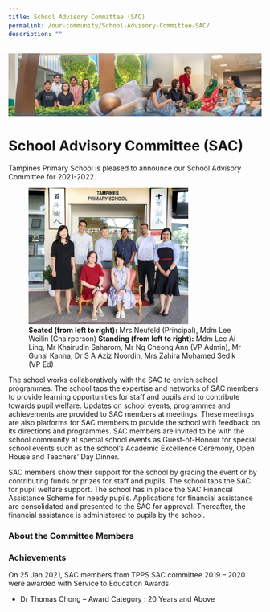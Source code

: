 ```yaml
---
title: School Advisory Committee (SAC)
permalink: /our-community/School-Advisory-Committee-SAC/
description: ""
---
```

![](/images/Our%20Community.jpg)

School Advisory Committee (SAC)
===============================

Tampines Primary School is pleased to announce our School Advisory Committee for 2021-2022.



<figure><img src="/images/SAC.jpeg" style="width:75%"><figcaption> <b>Seated (from left to right):</b> Mrs Neufeld (Principal), Mdm Lee Weilin (Chairperson)
<b>Standing (from left to right):</b> Mdm Lee Ai Ling, Mr Khairudin Saharom, Mr Ng Cheong Ann (VP Admin), Mr Gunal Kanna, Dr S A Aziz Noordin, Mrs Zahira Mohamed Sedik (VP Ed)</figcaption></figure>

The school works collaboratively with the SAC to enrich school programmes. The school taps the expertise and networks of SAC members to provide learning opportunities for staff and pupils and to contribute towards pupil welfare. Updates on school events, programmes and achievements are provided to SAC members at meetings. These meetings are also platforms for SAC members to provide the school with feedback on its directions and programmes. SAC members are invited to be with the school community at special school events as Guest-of-Honour for special school events such as the school’s Academic Excellence Ceremony, Open House and Teachers’ Day Dinner.

  

SAC members show their support for the school by gracing the event or by contributing funds or prizes for staff and pupils. The school taps the SAC for pupil welfare support. The school has in place the SAC Financial Assistance Scheme for needy pupils. Applications for financial assistance are consolidated and presented to the SAC for approval. Thereafter, the financial assistance is administered to pupils by the school.


### **About the Committee Members**




### **Achievements**

On 25 Jan 2021, SAC members from TPPS SAC committee 2019 – 2020 were awarded with Service to Education Awards.

  

*   Dr Thomas Chong – Award Category : 20 Years and Above